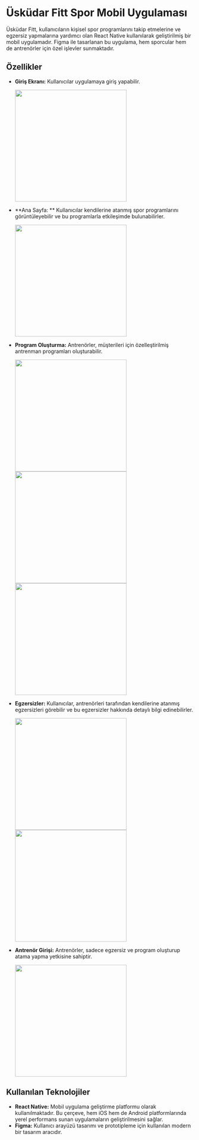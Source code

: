 # Üsküdar Fitt Spor Mobil Uygulaması

Üsküdar Fitt, kullanıcıların kişisel spor programlarını takip etmelerine ve egzersiz yapmalarına yardımcı olan React Native kullanılarak geliştirilmiş bir mobil uygulamadır. Figma ile tasarlanan bu uygulama, hem sporcular hem de antrenörler için özel işlevler sunmaktadır.

## Özellikler
- **Giriş Ekranı:**  Kullanıcılar uygulamaya giriş yapabilir.
  
  <img src="https://github.com/beyzaokutucu/Fitness/blob/main/login.jpeg" width="300"/>

- **Ana Sayfa: ** Kullanıcılar kendilerine atanmış spor programlarını görüntüleyebilir ve bu programlarla etkileşimde bulunabilirler.
  
   <img src="https://github.com/beyzaokutucu/Fitness/blob/main/home.jpeg" width="300"/>

- **Program Oluşturma:** Antrenörler, müşterileri için özelleştirilmiş antrenman programları oluşturabilir.
  
  <img src="https://github.com/beyzaokutucu/Fitness/blob/main/programs.jpeg" width="300"/>
  <img src="https://github.com/beyzaokutucu/Fitness/blob/main/program.jpeg" width="300"/>
  <img src="  <img src="https://github.com/beyzaokutucu/Fitness/blob/main/program.jpeg" width="300"/>

- **Egzersizler:** Kullanıcılar, antrenörleri tarafından kendilerine atanmış egzersizleri görebilir ve bu egzersizler hakkında detaylı bilgi edinebilirler.
  
  <img src="https://github.com/beyzaokutucu/Fitness/blob/main/exercises.jpeg" width="300"/>
  <img src="https://github.com/beyzaokutucu/Fitness/blob/main/createexercises.jpeg" width="300"/>

- **Antrenör Girişi:** Antrenörler, sadece egzersiz ve program oluşturup atama yapma yetkisine sahiptir.
  
  <img src="https://github.com/beyzaokutucu/Fitness/blob/main/assignprogram.jpeg" width="300"/>


## Kullanılan Teknolojiler

- **React Native:** Mobil uygulama geliştirme platformu olarak kullanılmaktadır. Bu çerçeve, hem iOS hem de Android platformlarında yerel performans sunan uygulamaların geliştirilmesini sağlar.
- **Figma:** Kullanıcı arayüzü tasarımı ve prototipleme için kullanılan modern bir tasarım aracıdır.
